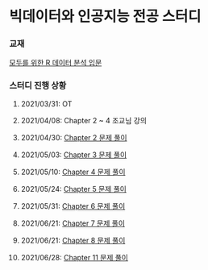 # 빅데이터와 인공지능 전공 스터디

### 교재

[모두를 위한 R 데이터 분석 입문](https://book.naver.com/bookdb/book_detail.nhn?bid=15404279)

### 스터디 진행 상황

1. 2021/03/31: OT

2. 2021/04/08: Chapter 2 ~ 4 조교님 강의

3. 2021/04/30: [Chapter 2 문제 풀이](https://github.com/himitery/dankook/tree/master/bigdata_ai_study/chapter_2)

4. 2021/05/03: [Chapter 3 문제 풀이](https://github.com/himitery/dankook/tree/master/bigdata_ai_study/chapter_3)

5. 2021/05/10: [Chapter 4 문제 풀이](https://github.com/himitery/dankook/tree/master/bigdata_ai_study/chapter_4)

6. 2021/05/24: [Chapter 5 문제 풀이](https://github.com/himitery/dankook/tree/master/bigdata_ai_study/chapter_5)

7. 2021/05/31: [Chapter 6 문제 풀이](https://github.com/himitery/dankook/tree/master/bigdata_ai_study/chapter_6)

8. 2021/06/21: [Chapter 7 문제 풀이](https://github.com/himitery/dankook/tree/master/bigdata_ai_study/chapter_7)

9. 2021/06/21: [Chapter 8 문제 풀이](https://github.com/himitery/dankook/tree/master/bigdata_ai_study/chapter_8)

10. 2021/06/28: [Chapter 11 문제 풀이](https://github.com/himitery/dankook/tree/master/bigdata_ai_study/chapter_11)
